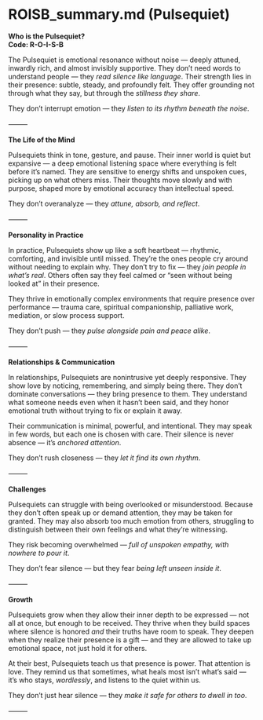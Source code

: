 # ROISB_summary.md (Pulsequiet)

**Who is the Pulsequiet?**  
**Code: R-O-I-S-B**

The Pulsequiet is emotional resonance without noise — deeply attuned, inwardly rich, and almost invisibly supportive. They don’t need words to understand people — they *read silence like language*. Their strength lies in their presence: subtle, steady, and profoundly felt. They offer grounding not through what they say, but through the *stillness they share*.

They don’t interrupt emotion — they *listen to its rhythm beneath the noise*.

⸻

**The Life of the Mind**

Pulsequiets think in tone, gesture, and pause. Their inner world is quiet but expansive — a deep emotional listening space where everything is felt before it’s named. They are sensitive to energy shifts and unspoken cues, picking up on what others miss. Their thoughts move slowly and with purpose, shaped more by emotional accuracy than intellectual speed.

They don’t overanalyze — they *attune, absorb, and reflect*.

⸻

**Personality in Practice**

In practice, Pulsequiets show up like a soft heartbeat — rhythmic, comforting, and invisible until missed. They’re the ones people cry around without needing to explain why. They don’t try to fix — they *join people in what’s real*. Others often say they feel calmed or “seen without being looked at” in their presence.

They thrive in emotionally complex environments that require presence over performance — trauma care, spiritual companionship, palliative work, mediation, or slow process support.

They don’t push — they *pulse alongside pain and peace alike*.

⸻

**Relationships & Communication**

In relationships, Pulsequiets are nonintrusive yet deeply responsive. They show love by noticing, remembering, and simply being there. They don’t dominate conversations — they bring presence to them. They understand what someone needs even when it hasn’t been said, and they honor emotional truth without trying to fix or explain it away.

Their communication is minimal, powerful, and intentional. They may speak in few words, but each one is chosen with care. Their silence is never absence — it’s *anchored attention*.

They don’t rush closeness — they *let it find its own rhythm*.

⸻

**Challenges**

Pulsequiets can struggle with being overlooked or misunderstood. Because they don’t often speak up or demand attention, they may be taken for granted. They may also absorb too much emotion from others, struggling to distinguish between their own feelings and what they’re witnessing.

They risk becoming overwhelmed — *full of unspoken empathy, with nowhere to pour it*.

They don’t fear silence — but they fear *being left unseen inside it*.

⸻

**Growth**

Pulsequiets grow when they allow their inner depth to be expressed — not all at once, but enough to be received. They thrive when they build spaces where silence is honored *and* their truths have room to speak. They deepen when they realize their presence is a gift — and they are allowed to take up emotional space, not just hold it for others.

At their best, Pulsequiets teach us that presence is power. That attention is love. They remind us that sometimes, what heals most isn’t what’s said — it’s who stays, *wordlessly*, and listens to the quiet within us.

They don’t just hear silence — they *make it safe for others to dwell in too*.

⸻
